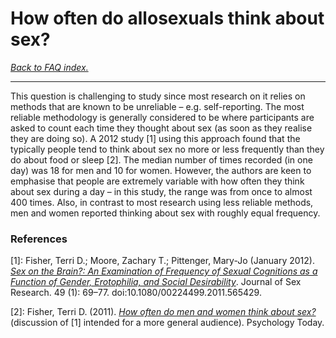 # How often do allosexuals think about sex?

[*Back to FAQ index.*](w/asexuality/faq)

---

This question is challenging to study since most research on it relies on methods that are known to be unreliable – e.g. self-reporting. The most reliable methodology is generally considered to be where participants are asked to count each time they thought about sex (as soon as they realise they are doing so). A 2012 study [1] using this approach found that the typically people tend to think about sex no more or less frequently than they do about food or sleep [2]. The median number of times recorded (in one day) was 18 for men and 10 for women. However, the authors are keen to emphasise that people are extremely variable with how often they think about sex during a day – in this study, the range was from once to almost 400 times. Also, in contrast to most research using less reliable methods, men and women reported thinking about sex with roughly equal frequency.

### References

[1]: Fisher, Terri D.; Moore, Zachary T.; Pittenger, Mary-Jo (January 2012). [*Sex on the Brain?: An Examination of Frequency of Sexual Cognitions as a Function of Gender, Erotophilia, and Social Desirability*](https://www.tandfonline.com/doi/abs/10.1080/00224499.2011.565429). Journal of Sex Research. 49 (1): 69–77. doi:10.1080/00224499.2011.565429.

[2]: Fisher, Terri D. (2011). [*How often do men and women think about sex?*](https://www.psychologytoday.com/us/blog/the-sexual-continuum/201112/how-often-do-men-and-women-think-about-sex) (discussion of [1] intended for a more general audience). Psychology Today.